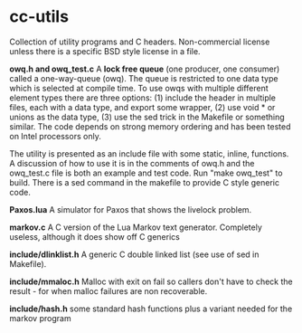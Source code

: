 # cc-utils
Collection of utility programs and C headers. Non-commercial license unless there is a specific BSD style license in a file.

**owq.h and owq_test.c**  A **lock free queue** (one producer, one consumer) called a one-way-queue (owq). The queue is restricted to one data type which is selected at compile time. To use owqs with multiple different element types there are three options: (1) include the header in multiple files, each with a data type, and export some wrapper, (2) use void * or unions as the data type, (3) use the sed trick in the Makefile or something similar.  The code depends on strong memory ordering and has been tested on Intel processors only. 

The utility is presented as an include file with some static, inline, functions. A discussion of how to use it is in the comments of owq.h and the owq_test.c file is both an example and test code. Run "make owq_test" to build. There is a sed command in the makefile to provide C style generic code. 

**Paxos.lua** A simulator for Paxos that shows the livelock problem. 

**markov.c**  A C version of the Lua Markov text generator. Completely useless, although it does show off C generics

**include/dlinklist.h** A generic C double linked list (see use of sed in Makefile). 

**include/mmaloc.h** Malloc with exit on fail so callers don't have to check the result - for when malloc failures are non recoverable. 

**include/hash.h** some standard hash functions plus a variant needed for the markov program



